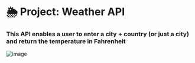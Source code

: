 # 🌦 Project: Weather API

### This API enables a user to enter a city + country (or just a city) and return the temperature in Fahrenheit

![image](https://github.com/fjh321/Weather-Map-API-FJH/assets/64885403/20056a4c-52d2-4212-9f40-4b8a6a2617e7)
